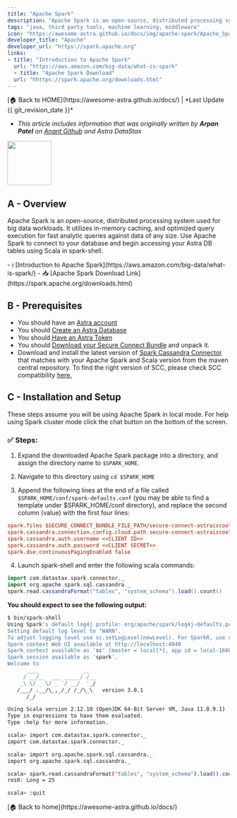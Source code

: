 ```yaml
---
title: "Apache Spark"
description: "Apache Spark is an open-source, distributed processing system used for big data workloads. It utilizes in-memory caching, and optimized query execution for fast analytic queries against data of any size."
tags: "java, third party tools, machine learning, middleware"
icon: "https://awesome-astra.github.io/docs/img/apache-spark/Apache_Spark_logo.png"
developer_title: "Apache"
developer_url: "https://spark.apache.org"
links:
- title: "Introduction to Apache Spark"
  url: "https://aws.amazon.com/big-data/what-is-spark"
  - title: "Apache Spark Download"
  url: "hhttps://spark.apache.org/downloads.html"
---
```


<div class="nosurface" markdown="1">
[🏠 Back to HOME](https://awesome-astra.github.io/docs/) | *Last Update {{ git_revision_date }}* 

- _This article includes information that was originally written by **Arpan Patel** on [Anant Github](https://github.com/Anant/example-Apache-Spark-and-DataStax-Astra/blob/main/Connect/README.md) and Astra DataStax_

<img src="../../../../img/apache-spark/Apache_Spark_logo.png" height="100px" />
</div>

## A - Overview

Apache Spark is an open-source, distributed processing system used for big data workloads. It utilizes in-memory caching, and optimized query execution for fast analytic queries against data of any size. Use Apache Spark to connect to your database and begin accessing your Astra DB tables using Scala in spark-shell.

<div class="nosurface" markdown="1">
- ℹ️ [Introduction to Apache Spark](https://aws.amazon.com/big-data/what-is-spark/)
- 📥 [Apache Spark Download Link](https://spark.apache.org/downloads.html)
</div>

## B - Prerequisites

<ul class="prerequisites">
    <li class="nosurface">You should have an <a href="https://astra.dev/3B7HcYo">Astra account</a></li>
    <li class="nosurface">You should <a href="/docs/pages/astra/create-instance/">Create an Astra Database</a></li>
    <li class="nosurface">You should <a href="/docs/pages/astra/create-token/">Have an Astra Token</a></li>
    <li class="nosurface">You should <a href="/docs/pages/astra/download-scb/">Download your Secure Connect Bundle</a> and unpack it.</li>
    <li>Download and install the latest version of <a href="https://mvnrepository.com/artifact/com.datastax.spark/spark-cassandra-connector">Spark Cassandra Connector</a> that matches with your Apache Spark and Scala version from the maven central repository. To find the right version of SCC, please check SCC compatibility <a href="https://github.com/datastax/spark-cassandra-connector#version-compatibility">here.</a></li>
</ul>

## C - Installation and Setup

These steps assume you will be using Apache Spark in local mode. For help using Spark cluster mode click the chat button on the bottom of the screen.

### <span class="nosurface">✅ </span>Steps:

1. Expand the downloaded Apache Spark package into a directory, and assign the directory name to `$SPARK_HOME`.

2. Navigate to this directory using `cd $SPARK_HOME`

3. Append the following lines at the end of a file called `$SPARK_HOME/conf/spark-defaults.conf` (you may be able to find a template under $SPARK_HOME/conf directory), and replace the second column (value) with the first four lines:

```ini
spark.files $SECURE_CONNECT_BUNDLE_FILE_PATH/secure-connect-astraiscool.zip
spark.cassandra.connection.config.cloud.path secure-connect-astraiscool.zip
spark.cassandra.auth.username <<CLIENT ID>>
spark.cassandra.auth.password <<CLIENT SECRET>>
spark.dse.continuousPagingEnabled false
```

4. Launch spark-shell and enter the following scala commands:

```scala
import com.datastax.spark.connector._
import org.apache.spark.sql.cassandra._
spark.read.cassandraFormat("tables", "system_schema").load().count()
```

**You should expect to see the following output:**

```bash
$ bin/spark-shell
Using Spark's default log4j profile: org/apache/spark/log4j-defaults.properties
Setting default log level to "WARN".
To adjust logging level use sc.setLogLevel(newLevel). For SparkR, use setLogLevel(newLevel).
Spark context Web UI available at http://localhost:4040
Spark context available as 'sc' (master = local[*], app id = local-1608781805157).
Spark session available as 'spark'.
Welcome to
      ____              __
     / __/__  ___ _____/ /__
    _\ \/ _ \/ _ `/ __/  '_/
   /___/ .__/\_,_/_/ /_/\_\   version 3.0.1
      /_/

Using Scala version 2.12.10 (OpenJDK 64-Bit Server VM, Java 11.0.9.1)
Type in expressions to have them evaluated.
Type :help for more information.

scala> import com.datastax.spark.connector._
import com.datastax.spark.connector._

scala> import org.apache.spark.sql.cassandra._
import org.apache.spark.sql.cassandra._

scala> spark.read.cassandraFormat("tables", "system_schema").load().count()
res0: Long = 25

scala> :quit
```

<div class="nosurface" markdown="1">
[🏠 Back to home](https://awesome-astra.github.io/docs/) 
</div>
